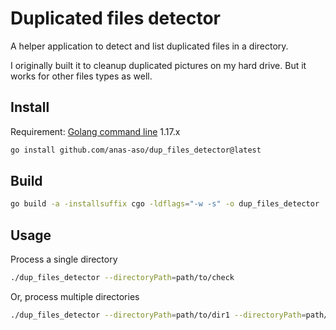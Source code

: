 # Duplicated files detector

A helper application to detect and list duplicated files in a directory.

I originally built it to cleanup duplicated pictures on my hard drive. But it works for other files types as well.


## Install
Requirement: [Golang command line](https://golang.org/doc/install) 1.17.x

```bash
go install github.com/anas-aso/dup_files_detector@latest
```

## Build
```bash
go build -a -installsuffix cgo -ldflags="-w -s" -o dup_files_detector
```

## Usage
Process a single directory
```bash
./dup_files_detector --directoryPath=path/to/check
```

Or, process multiple directories
```bash
./dup_files_detector --directoryPath=path/to/dir1 --directoryPath=path/to/dir2 ...
```
